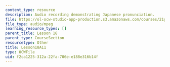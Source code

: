 ```yaml
---
content_type: resource
description: Audio recording demonstrating Japanese pronunciation.
file: https://ol-ocw-studio-app-production.s3.amazonaws.com/courses/21g-504-japanese-iv-spring-2009/f2ca1225312a22fa706ee188e316b14f_Lesson18A11.mp3
file_type: audio/mpeg
learning_resource_types: []
parent_title: Lesson 18
parent_type: CourseSection
resourcetype: Other
title: Lesson18A11
type: OCWFile
uid: f2ca1225-312a-22fa-706e-e188e316b14f
---
```

